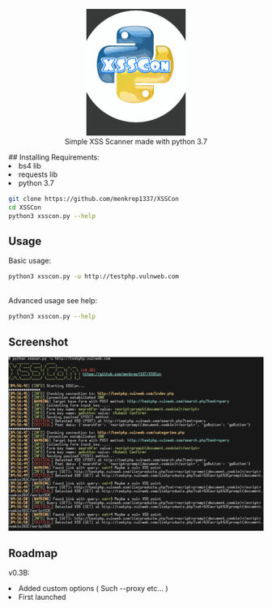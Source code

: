 
<p align="center">
 <img src="images/logo.png" height="250"><br/>
Simple XSS Scanner made with python 3.7
</p>
## Installing
Requirements: <br/>
<li> bs4 lib </li>
<li> requests lib </li>
<li> python 3.7 </li>

```bash
git clone https://github.com/menkrep1337/XSSCon
cd XSSCon
python3 xsscon.py --help 
```
## Usage
Basic usage:
```bash
python3 xsscon.py -u http://testphp.vulnweb.com
```
<br/>
Advanced usage see help:

```bash
python3 xsscon.py --help
```
## Screenshot

<img src="images/screenshot.png">

## Roadmap

v0.3B:
<li> Added custom options ( Such --proxy etc... )</li>
<li> First launched </li>
 
